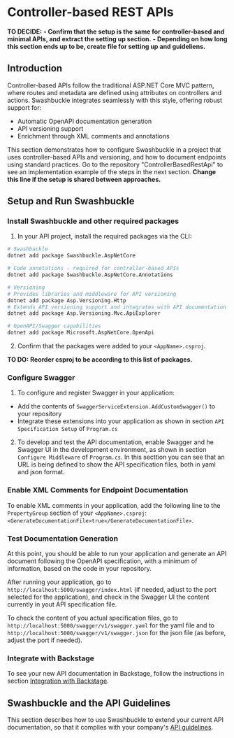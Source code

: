 # Controller-based REST APIs

**TO DECIDE:**
**- Confirm that the setup is the same for controller-based and minimal APIs, and extract the setting up section.**
**- Depending on how long this section ends up to be, create file for setting up and guideliens.**

## Introduction

Controller-based APIs follow the traditional ASP.NET Core MVC pattern, where routes and metadata are defined using attributes on controllers and actions. Swashbuckle integrates seamlessly with this style, offering robust support for:

- Automatic OpenAPI documentation generation
- API versioning support
- Enrichment through XML comments and annotations

This section demonstrates how to configure Swashbuckle in a project that uses controller-based APIs and versioning, and how to document endpoints using standard practices.
Go to the repository "ControllerBasedRestApi" to see an implementation example of the steps in the next section. **Change this line if the setup is shared between approaches.**

## Setup and Run Swashbuckle

### Install Swashbuckle and other required packages

1. In your API project, install the required packages via the CLI:

```bash
# Swashbuckle
dotnet add package Swashbuckle.AspNetCore

# Code annotations - required for controller-based APIs
dotnet add package Swashbuckle.AspNetCore.Annotations

# Versioning
# Provides libraries and middleware for API versioning
dotnet add package Asp.Versioning.Http
# Extends API versioning support and integrates with API documentation tools like Swagger
dotnet add package Asp.Versioning.Mvc.ApiExplorer

# OpenAPI/Swagger capabilities
dotnet add package Microsoft.AspNetCore.OpenApi
```

2. Confirm that the packages were added to your `<AppName>.csproj`.

**TO DO:**
**Reorder csproj to be according to this list of packages.**

### Configure Swagger

1. To configure and register Swagger in your application:

- Add the contents of `SwaggerServiceExtension.AddCustomSwagger()` to your repository
- Integrate these extensions into your application as shown in section `API Specification Setup` of `Program.cs`

2. To develop and test the API documentation, enable Swagger and he Swagger UI in the development environment, as shown in section `Configure Middleware` of `Program.cs`.
In this secttion you can see that an URL is being defined to show the API specification files, both in yaml and json format.

### Enable XML Comments for Endpoint Documentation

To enable XML comments in your application, add the following line to the `PropertyGroup` section of your `<AppName>.csproj`: `<GenerateDocumentationFile>true</GenerateDocumentationFile>`.

### Test Documentation Generation

At this point, you should be able to run your application and generate an API document following the OpenAPI specification, with a minimum of information, based on the code in your repository.

After running your application, go to `http://localhost:5000/swagger/index.html` (if needed, adjust to the port selected for the application), and check in the Swagger UI the content currently in yout API specification file.

To check the content of you actual specification files, go to `http://localhost:5000/swagger/v1/swagger.yaml` for the yaml file and to `http://localhost:5000/swagger/v1/swagger.json` for the json file (as before, adjust the port if needed).

### Integrate with Backstage

To see your new API documentation in Backstage, follow the instructions in section [Integration with Backstage](Backstage.md#backstage).

## Swashbuckle and the API Guidelines

This section describes how to use Swashbuckle to extend your current API documentation, so that it complies with your company's [API guidelines](https://gitlab.prod.sgre.one/devsecops/api-governance/api-guidelines).

